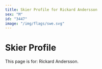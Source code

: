```yaml
---
title: Skier Profile for Rickard Andersson
sex: "M"
id: "3447"
image: "/img/flags/swe.svg" 
---
```


# Skier Profile

This page is for: Rickard Andersson.
    